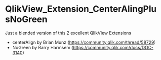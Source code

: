 # QlikView_Extension_CenterAlingPlusNoGreen
Just a blended version of this 2 excellent QlikView Extensions
- centerAlign by Brian Munz (https://community.qlik.com/thread/58729)
- NoGreen by Barry Harmsem (https://community.qlik.com/docs/DOC-3140)

